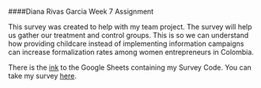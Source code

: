 

####Diana Rivas Garcia Week 7 Assignment 

This survey was created to help with my team project. The survey will help us gather our treatment and control groups. This is so we can understand how providing childcare instead of implementing information campaigns can increase formalization rates among women entrepreneurs in Colombia. 

There is the [ink](https://docs.google.com/spreadsheets/d/1lUcD-anGc1KC49isVP0eT_lrmbJWi62vuB2oZSCRVD4/edit#gid=64849566) to the Google Sheets containing my Survey Code. You can take my survey [here](https://gui2de.surveycto.com/collect/diana_rivas_garcia_w07_?caseid=).
